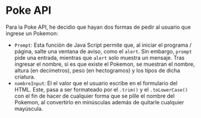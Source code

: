 # Poke API

Para la Poke API, he decidio que hayan dos formas de pedir al usuario que ingrese un Pokemon:
- `Prompt`: Esta función de Java Script permite que, al iniciar el programa / página, salte una ventana de aviso, como el `alert`. Sin embargo, `prompt` pide una entrada, mientras que `alert` solo muestra un mensaje.
Tras ingresar el nombre, si es que existe el Pokemon, se muestran el nombre, altura (en decímetros), peso (en hectogramos) y los tipos de dicha criatura.
- `nombreInput`: El el valor que el usuario escribe en el formulario del HTML. Este, pasa a ser formateado por el `.trim()` y el `.toLowerCase()` con el fin de hacer de cualquier forma que se pille el nombre del Pokemon,
al convertirlo en minúsculas además de quitarle cualquier mayúscula.
